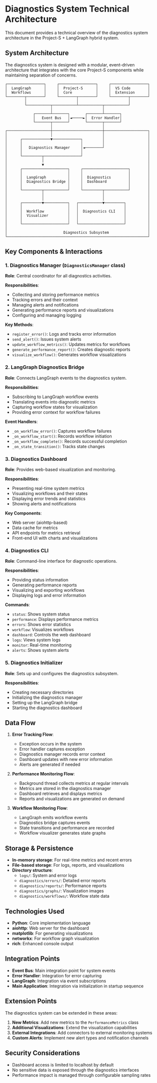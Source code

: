 # Diagnostics System Technical Architecture

This document provides a technical overview of the diagnostics system architecture in the Project-S + LangGraph hybrid system.

## System Architecture

The diagnostics system is designed with a modular, event-driven architecture that integrates with the core Project-S components while maintaining separation of concerns.

```
┌─────────────────┐     ┌─────────────────┐     ┌─────────────────┐
│  LangGraph      │     │  Project-S      │     │  VS Code        │
│  Workflows      │     │  Core           │     │  Extension      │
└────────┬────────┘     └────────┬────────┘     └────────┬────────┘
         │                       │                       │
         └───────────┬───────────┴───────────┬───────────┘
                     │                       │
             ┌───────┴───────┐       ┌───────┴───────┐
             │   Event Bus   │◄─────►│  Error Handler│
             └───────┬───────┘       └───────┬───────┘
                     │                       │
┌────────────────────┼───────────────────────┼────────────────────┐
│                    │                       │                    │
│      ┌─────────────▼─────────────┐         │                    │
│      │                           │         │                    │
│      │   Diagnostics Manager     │◄────────┘                    │
│      │                           │                              │
│      └─────────┬─────────────────┘                              │
│                │                                                │
│                ▼                                                │
│      ┌─────────────────────┐     ┌─────────────────────┐        │
│      │                     │     │                     │        │
│      │  LangGraph          │     │  Diagnostics        │        │
│      │  Diagnostics Bridge │     │  Dashboard          │        │
│      │                     │     │                     │        │
│      └─────────┬───────────┘     └─────────┬───────────┘        │
│                │                           │                    │
│                │                           │                    │
│      ┌─────────▼───────────┐   ┌───────────▼─────────┐          │
│      │                     │   │                     │          │
│      │  Workflow           │   │  Diagnostics CLI    │          │
│      │  Visualizer         │   │                     │          │
│      │                     │   │                     │          │
│      └─────────────────────┘   └─────────────────────┘          │
│                                                                 │
│                          Diagnostics Subsystem                  │
└─────────────────────────────────────────────────────────────────┘
```

## Key Components & Interactions

### 1. Diagnostics Manager (`DiagnosticsManager` class)

**Role**: Central coordinator for all diagnostics activities.

**Responsibilities**:
- Collecting and storing performance metrics
- Tracking errors and their context
- Managing alerts and notifications
- Generating performance reports and visualizations
- Configuring and managing logging

**Key Methods**:
- `register_error()`: Logs and tracks error information
- `send_alert()`: Issues system alerts
- `update_workflow_metrics()`: Updates metrics for workflows
- `generate_performance_report()`: Creates diagnostic reports
- `visualize_workflow()`: Generates workflow visualizations

### 2. LangGraph Diagnostics Bridge

**Role**: Connects LangGraph events to the diagnostics system.

**Responsibilities**:
- Subscribing to LangGraph workflow events
- Translating events into diagnostic metrics
- Capturing workflow states for visualization
- Providing error context for workflow failures

**Event Handlers**:
- `_on_workflow_error()`: Captures workflow failures
- `_on_workflow_start()`: Records workflow initiation
- `_on_workflow_complete()`: Records successful completion
- `_on_state_transition()`: Tracks state changes

### 3. Diagnostics Dashboard

**Role**: Provides web-based visualization and monitoring.

**Responsibilities**:
- Presenting real-time system metrics
- Visualizing workflows and their states
- Displaying error trends and statistics
- Showing alerts and notifications

**Key Components**:
- Web server (aiohttp-based)
- Data cache for metrics
- API endpoints for metrics retrieval
- Front-end UI with charts and visualizations

### 4. Diagnostics CLI

**Role**: Command-line interface for diagnostic operations.

**Responsibilities**:
- Providing status information
- Generating performance reports
- Visualizing and exporting workflows
- Displaying logs and error information

**Commands**:
- `status`: Shows system status
- `performance`: Displays performance metrics
- `errors`: Shows error statistics
- `workflow`: Visualizes workflows
- `dashboard`: Controls the web dashboard
- `logs`: Views system logs
- `monitor`: Real-time monitoring
- `alerts`: Shows system alerts

### 5. Diagnostics Initializer

**Role**: Sets up and configures the diagnostics subsystem.

**Responsibilities**:
- Creating necessary directories
- Initializing the diagnostics manager
- Setting up the LangGraph bridge
- Starting the diagnostics dashboard

## Data Flow

1. **Error Tracking Flow**:
   - Exception occurs in the system
   - Error handler captures exception
   - Diagnostics manager records error context
   - Dashboard updates with new error information
   - Alerts are generated if needed

2. **Performance Monitoring Flow**:
   - Background thread collects metrics at regular intervals
   - Metrics are stored in the diagnostics manager
   - Dashboard retrieves and displays metrics
   - Reports and visualizations are generated on demand

3. **Workflow Monitoring Flow**:
   - LangGraph emits workflow events
   - Diagnostics bridge captures events
   - State transitions and performance are recorded
   - Workflow visualizer generates state graphs

## Storage & Persistence

- **In-memory storage**: For real-time metrics and recent errors
- **File-based storage**: For logs, reports, and visualizations
- **Directory structure**:
  - `logs/`: System and error logs
  - `diagnostics/errors/`: Detailed error reports
  - `diagnostics/reports/`: Performance reports
  - `diagnostics/graphs/`: Visualization images
  - `diagnostics/workflows/`: Workflow state data

## Technologies Used

- **Python**: Core implementation language
- **aiohttp**: Web server for the dashboard
- **matplotlib**: For generating visualizations
- **networkx**: For workflow graph visualization
- **rich**: Enhanced console output

## Integration Points

- **Event Bus**: Main integration point for system events
- **Error Handler**: Integration for error capturing
- **LangGraph**: Integration via event subscriptions
- **Main Application**: Integration via initialization in startup sequence

## Extension Points

The diagnostics system can be extended in these areas:

1. **New Metrics**: Add new metrics to the `PerformanceMetrics` class
2. **Additional Visualizations**: Extend the visualization capabilities
3. **External Integrations**: Add connectors to external monitoring systems
4. **Custom Alerts**: Implement new alert types and notification channels

## Security Considerations

- Dashboard access is limited to localhost by default
- No sensitive data is exposed through the diagnostics interfaces
- Performance impact is managed through configurable sampling rates
